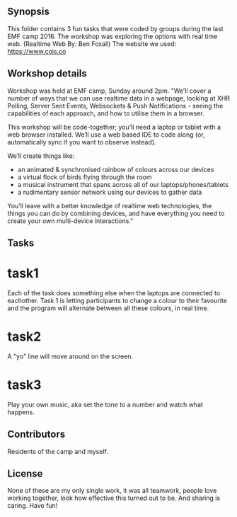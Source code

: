 ## Synopsis

This folder contains 3 fun tasks that were coded by groups during the last EMF camp 2016. The workshop was exploring the options with real time web. (Realtime Web By: Ben Foxall)
The website we used: https://www.cojs.co

## Workshop details

Workshop was held at EMF camp, Sunday around 2pm.
"We’ll cover a number of ways that we can use realtime data in a webpage, looking at XHR Polling, Server Sent Events, Websockets & Push Notifications - seeing the capabilities of each approach, and how to utilise them in a browser.

This workshop will be code-together; you’ll need a laptop or tablet with a web browser installed.  We’ll use a web based IDE to code along (or, automatically sync if you want to observe instead).

We’ll create things like:
* an animated & synchronised rainbow of colours across our devices
* a virtual flock of birds flying through the room
* a musical instrument that spans across all of our laptops/phones/tablets
* a rudimentary sensor network using our devices to gather data

You’ll leave with a better knowledge of realtime web technologies, the things you can do by combining devices, and have everything you need to create your own multi-device interactions."

## Tasks
# task1
Each of the task does something else when the laptops are connected to eachother. Task 1 is letting participants to change a colour to their favourite and the program will alternate between all these colours, in real time.
# task2
A "yo" line will move around on the screen.
# task3
Play your own music, aka set the tone to a number and watch what happens.

## Contributors

Residents of the camp and myself.

## License

None of these are my only single work, it was all teamwork, people love working together, look how effective this turned out to be. And sharing is caring. Have fun!
